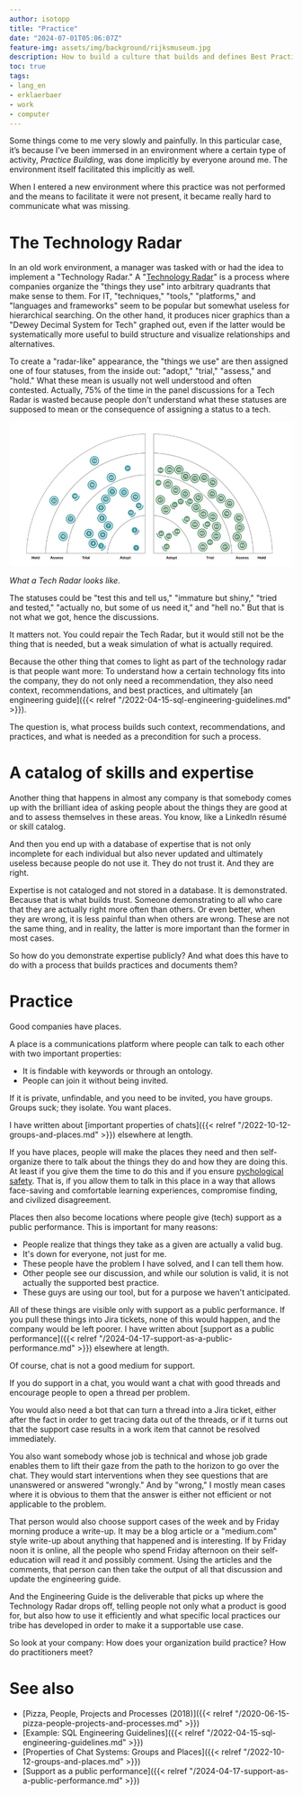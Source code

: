 ```yaml
---
author: isotopp
title: "Practice"
date: "2024-07-01T05:06:07Z"
feature-img: assets/img/background/rijksmuseum.jpg
description: How to build a culture that builds and defines Best Practice
toc: true
tags:
- lang_en
- erklaerbaer
- work
- computer
---
```


Some things come to me very slowly and painfully.
In this particular case, it’s because I’ve been immersed in an environment where a certain type of activity,
*Practice Building*, was done implicitly by everyone around me.
The environment itself facilitated this implicitly as well.

When I entered a new environment where this practice was not performed and the means to facilitate it were not present,
it became really hard to communicate what was missing.

# The Technology Radar

In an old work environment, a manager was tasked with or had the idea to implement a "Technology Radar."
A 
"[Technology Radar](https://www.thoughtworks.com/insights/blog/technology-strategy/how-to-create-your-enterprise-technology-radar)"
is a process where companies organize the "things they use" into arbitrary quadrants that make sense to them.
For IT, "techniques," "tools," "platforms," and "languages and frameworks"
seem to be popular but somewhat useless for hierarchical searching.
On the other hand, it produces nicer graphics than a "Dewey Decimal System for Tech" graphed out,
even if the latter would be systematically more useful to build structure and visualize relationships and alternatives.

To create a "radar-like" appearance, the "things we use" are then assigned one of four statuses,
from the inside out: "adopt," "trial," "assess," and "hold."
What these mean is usually not well understood and often contested.
Actually,
75% of the time in the panel discussions for a Tech Radar is wasted 
because people don't understand what these statuses are supposed
to mean or the consequence of assigning a status to a tech.

[![](/uploads/2024/07/practice-01.png)](https://www.thoughtworks.com/insights/blog/technology-strategy/how-to-create-your-enterprise-technology-radar)

*What a Tech Radar looks like.*

The statuses could be "test this and tell us," "immature but shiny,"
"tried and tested," "actually no, but some of us need it," and "hell no."
But that is not what we got, hence the discussions.

It matters not.
You could repair the Tech Radar,
but it would still not be the thing that is needed, but a weak simulation of what is actually required.

Because the other thing that comes to light as part of the technology radar is that people want more:
To understand how a certain technology fits into the company, they do not only need a recommendation,
they also need context, recommendations, and best practices, and ultimately
[an engineering guide]({{< relref "/2022-04-15-sql-engineering-guidelines.md" >}}).

The question is,
what process builds such context, recommendations, and practices,
and what is needed as a precondition for such a process.

# A catalog of skills and expertise

Another thing that happens in almost any company is
that somebody comes up with the brilliant idea
of asking people about the things they are good at and to assess themselves in these areas.
You know, like a LinkedIn résumé or skill catalog.

And then you end up with a database of expertise that is not only incomplete for each individual
but also never updated and ultimately useless because people do not use it.
They do not trust it.
And they are right.

Expertise is not cataloged and not stored in a database.
It is demonstrated.
Because that is what builds trust.
Someone demonstrating to all who care that they are actually right more often than others.
Or even better, when they are wrong, it is less painful than when others are wrong.
These are not the same thing, and in reality, the latter is more important than the former in most cases.

So how do you demonstrate expertise publicly?
And what does this have to do with a process that builds practices and documents them?

# Practice

Good companies have places.

A place is a communications platform where people can talk to each other with two important properties:

- It is findable with keywords or through an ontology.
- People can join it without being invited.

If it is private, unfindable, and you need to be invited, you have groups.
Groups suck; they isolate. 
You want places.

I have written about 
[important properties of chats]({{< relref "/2022-10-12-groups-and-places.md" >}})
elsewhere at length.

If you have places,
people will make the places they need
and then self-organize there to talk about the things they do and how they are doing this.
At least if you give them the time to do this and if you ensure
[pychological safety](https://hbr.org/2023/02/what-is-psychological-safety).
That is,
if you allow them to talk in this place in a way that allows face-saving and comfortable learning experiences,
compromise finding, and civilized disagreement.

Places then also become locations where people give (tech) support as a public performance.
This is important for many reasons:

- People realize that things they take as a given are actually a valid bug.
- It's down for everyone, not just for me.
- These people have the problem I have solved, and I can tell them how.
- Other people see our discussion, and while our solution is valid, it is not actually the supported best practice.
- These guys are using our tool, but for a purpose we haven't anticipated.

All of these things are visible only with support as a public performance.
If you pull these things into Jira tickets, none of this would happen, and the company would be left poorer.
I have written about
[support as a public performance]({{< relref "/2024-04-17-support-as-a-public-performance.md" >}})
elsewhere at length.

Of course, chat is not a good medium for support.

If you do support in a chat, you would want a chat with good threads and encourage people to open a thread per problem.

You would also need a bot that can turn a thread into a Jira ticket,
either after the fact in order to get tracing data out of the threads,
or if it turns out that the support case results in a work item that cannot be resolved immediately.

You also want somebody whose job is technical
and whose job grade enables them to lift their gaze from the path to the horizon to go over the chat.
They would start interventions when they see questions that are unanswered or answered "wrongly."
And by "wrong,"
I mostly mean cases where it is obvious to them
that the answer is either not efficient or not applicable to the problem.

That person would also choose support cases of the week and by Friday morning produce a write-up.
It may be a blog article or a "medium.com" style write-up about anything that happened and is interesting.
If by Friday noon it is online,
all the people who spend Friday afternoon on their self-education will read it and possibly comment.
Using the articles and the comments,
that person can then take the output of all that discussion and update the engineering guide.

And the Engineering Guide is the deliverable that picks up where the Technology Radar drops off,
telling people not only what a product is good for,
but also how to use it efficiently and what specific local practices our tribe has developed
in order to make it a supportable use case.

So look at your company:
How does your organization build practice?
How do practitioners meet?

# See also

- [Pizza, People, Projects and Processes (2018)]({{< relref "/2020-06-15-pizza-people-projects-and-processes.md" >}})
- [Example: SQL Engineering Guidelines]({{< relref "/2022-04-15-sql-engineering-guidelines.md" >}})
- [Properties of Chat Systems: Groups and Places]({{< relref "/2022-10-12-groups-and-places.md" >}})
- [Support as a public performance]({{< relref "/2024-04-17-support-as-a-public-performance.md" >}})
